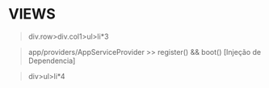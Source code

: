 #  VIEWS

> div.row>div.col1>ul>li*3

> app/providers/AppServiceProvider >> register() && boot() [Injeção de Dependencia]

> div>ul>li*4

